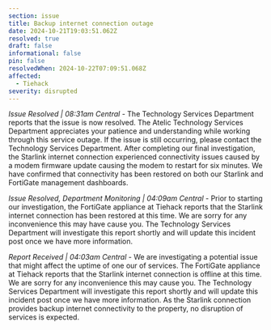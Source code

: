 ```yaml
---
section: issue
title: Backup internet connection outage
date: 2024-10-21T19:03:51.062Z
resolved: true
draft: false
informational: false
pin: false
resolvedWhen: 2024-10-22T07:09:51.068Z
affected:
  - Tiehack
severity: disrupted
---
```

*Issue Resolved | 08:31am Central* - The Technology Services Department reports that the issue is now resolved. The Atelic Technology Services Department appreciates your patience and understanding while working through this service outage. If the issue is still occurring, please contact the Technology Services Department. After completing our final investigation, the Starlink internet connection experienced connectivity issues caused by a modem firmware update causing the modem to restart for six minutes. We have confirmed that connectivity has been restored on both our Starlink and FortiGate management dashboards.

*Issue Resolved, Department Monitoring | 04:09am Central* - Prior to starting our investigation, the FortiGate appliance at Tiehack reports that the Starlink internet connection has been restored at this time. We are sorry for any inconvenience this may have cause you. The Technology Services Department will investigate this report shortly and will update this incident post once we have more information.

*Report Received | 04:03am Central* - We are investigating a potential issue that might affect the uptime of one our of services. The FortiGate appliance at Tiehack reports that the Starlink internet connection is offline at this time. We are sorry for any inconvenience this may cause you. The Technology Services Department will investigate this report shortly and will update this incident post once we have more information. As the Starlink connection provides backup internet connectivity to the property, no disruption of services is expected.